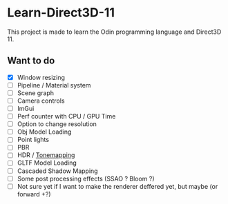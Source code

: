 # Learn-Direct3D-11

This project is made to learn the Odin programming language and Direct3D 11.

## Want to do

- [x] Window resizing
- [ ] Pipeline / Material system
- [ ] Scene graph
- [ ] Camera controls
- [ ] ImGui
- [ ] Perf counter with CPU / GPU Time
- [ ] Option to change resolution
- [ ] Obj Model Loading
- [ ] Point lights
- [ ] PBR
- [ ] HDR / [Tonemapping](https://64.github.io/tonemapping/)
- [ ] GLTF Model Loading
- [ ] Cascaded Shadow Mapping
- [ ] Some post processing effects (SSAO ? Bloom ?)
- [ ] Not sure yet if I want to make the renderer deffered yet, but maybe (or forward +?)
